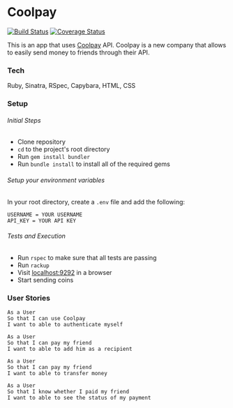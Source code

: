 Coolpay
=================
[![Build Status](https://travis-ci.org/emmpak/coolpay.svg?branch=master)](https://travis-ci.org/emmpak/coolpay)
[![Coverage Status](https://coveralls.io/repos/github/emmpak/coolpay/badge.svg?branch=master)](https://coveralls.io/github/emmpak/coolpay?branch=master)

This is an app that uses [Coolpay](http://docs.coolpayapi.apiary.io/) API. Coolpay is a new company that allows to easily send money to friends through their API.

### Tech
Ruby, Sinatra, RSpec, Capybara, HTML, CSS

### Setup

###### Initial Steps

* Clone repository
* `cd` to the project's root directory
* Run `gem install bundler`
* Run `bundle install` to install all of the required gems


###### Setup your environment variables
In your root directory, create a `.env` file and add the following:

```
USERNAME = YOUR USERNAME
API_KEY = YOUR API KEY
```

###### Tests and Execution
* Run `rspec` to make sure that all tests are passing
* Run `rackup`
* Visit [localhost:9292](localhost:9292) in a browser
* Start sending coins


### User Stories

```
As a User
So that I can use Coolpay
I want to able to authenticate myself
```

```
As a User
So that I can pay my friend
I want to able to add him as a recipient
```

```
As a User
So that I can pay my friend
I want to able to transfer money
```

```
As a User
So that I know whether I paid my friend
I want to able to see the status of my payment
```
